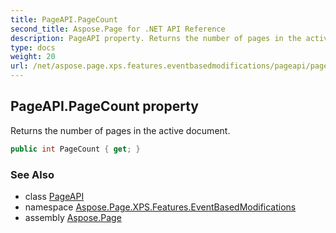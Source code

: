 ```yaml
---
title: PageAPI.PageCount
second_title: Aspose.Page for .NET API Reference
description: PageAPI property. Returns the number of pages in the active document
type: docs
weight: 20
url: /net/aspose.page.xps.features.eventbasedmodifications/pageapi/pagecount/
---
```

## PageAPI.PageCount property

Returns the number of pages in the active document.

```csharp
public int PageCount { get; }
```

### See Also

* class [PageAPI](../)
* namespace [Aspose.Page.XPS.Features.EventBasedModifications](../../pageapi/)
* assembly [Aspose.Page](../../../)


